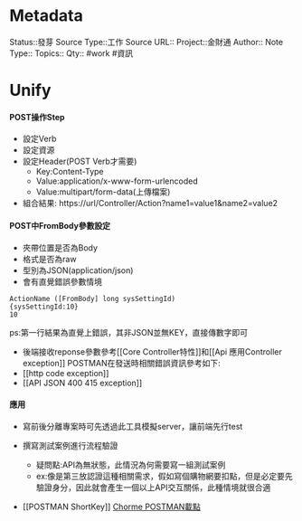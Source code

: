 # Metadata
Status::發芽
Source Type::工作
Source URL::
Project::金財通
Author::
Note Type::
Topics::
Qty::
#work #資訊 
# Unify



#### POST操作Step
  - 設定Verb
  - 設定資源
  - 設定Header(POST Verb才需要)
    - Key:Content-Type
    - Value:application/x-www-form-urlencoded
    - Value:multipart/form-data(上傳檔案)
  - 組合結果: https://url/Controller/Action?name1=value1&name2=value2
#### POST中FromBody參數設定
- 夾帶位置是否為Body
- 格式是否為raw
- 型別為JSON(application/json)
- 會有直覺錯誤參數情境
```
ActionName ([FromBody] long sysSettingId)
{sysSettingId:10}
10
```
ps:第一行結果為直覺上錯誤，其非JSON並無KEY，直接傳數字即可
- 後端接收reponse參數參考[[Core Controller特性]]和[[Api 應用Controller exception]]
POSTMAN在發送時相關錯誤資訊參考如下:
- [[http code exception]]
- [[API JSON 400 415 exception]]

#### 應用
- 寫前後分離專案時可先透過此工具模擬server，讓前端先行test
- 撰寫測試案例進行流程驗證
  - 疑問點:API為無狀態，此情況為何需要寫一組測試案例
  - ex:像是第三放認證這種相關需求，假如寫個購物網要扣點，但是必定要先驗證身分，因此就會產生一個以上API交互關係，此種情境就很合適

- [[POSTMAN ShortKey]]
[Chorme POSTMAN載點](https://chrome.google.com/webstore/detail/postman/fhbjgbiflinjbdggehcddcbncdddomop?hl=zh-TW)

